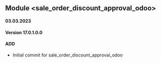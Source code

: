 ## Module <sale_order_discount_approval_odoo>

#### 03.03.2023
#### Version 17.0.1.0.0
#### ADD
- Initial commit for sale_order_discount_approval_odoo

